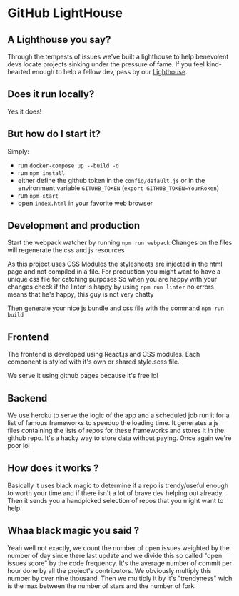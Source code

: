 # GitHub LightHouse


## A Lighthouse you say?

Through the tempests of issues we've built a lighthouse to help benevolent devs locate projects sinking under the pressure of fame. If you feel kind-hearted enough to help a fellow dev, pass by our [Lighthouse](https://mathiasgilson.github.io/LightHouse).

## Does it run locally?

Yes it does!


## But how do I start it?

 Simply:

- run `docker-compose up --build -d`
- run `npm install`
- either define the github token in the `config/default.js` or in the environment variable `GITUHB_TOKEN` (`export GITHUB_TOKEN=YourRoken`)
- run `npm start`
- open `index.html` in your favorite web browser


## Development and production

Start the webpack watcher by running `npm run webpack`
Changes on the files will regenerate the css and js resources

As this project uses CSS Modules the stylesheets are injected in the html page and not compiled in a file. For production you might want to have a unique css file for catching purposes
So when you are happy with your changes check if the linter is happy by using `npm run linter` no errors means that he's happy, this guy is not very chatty

Then generate your nice js bundle and css file with the command `npm run build`


## Frontend

The frontend is developed using React.js and CSS modules. Each component is styled with it's own or shared style.scss file.

We serve it using github pages because it's free lol


## Backend

We use heroku to serve the logic of the app and a scheduled job run it for a list of famous frameworks to speedup the loading time. It generates a js files containing the lists of repos for these frameworks and stores it in the github repo. It's a hacky way to store data without paying.
Once again we're poor lol


## How does it works ?

Basically it uses black magic to determine if a repo is trendy/useful enough to worth your time and if there isn't a lot of brave dev helping out already. Then it sends you a handpicked selection of repos that you might want to help

## Whaa black magic you said ?

Yeah well not exactly, we count the number of open issues weighted by the number of day since there last update and we divide this so called "open issues score" by the code frequency. It's the average number of commit per hour done by all the project's contributors. We obviously multiply this number by over nine thousand. Then we multiply it by it's "trendyness" wich is the max between the number of stars and the number of fork.
